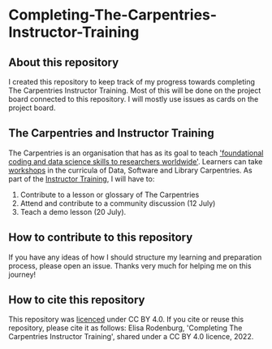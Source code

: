 # Completing-The-Carpentries-Instructor-Training

## About this repository
I created this repository to keep track of my progress towards completing The Carpentries Instructor Training. Most of this will be done on the project board connected to this repository.
I will mostly use issues as cards on the project board.

## The Carpentries and Instructor Training
The Carpentries is an organisation that has as its goal to teach ['foundational coding and data science skills to researchers worldwide'](https://carpentries.org/). Learners can take [workshops](https://carpentries.org/workshops/) in the curricula of Data, Software and Library Carpentries.
As part of the [Instructor Training](https://carpentries.org/become-instructor/), I will have to:
1. Contribute to a lesson or glossary of The Carpentries
2. Attend and contribute to a community discussion (12 July)
3. Teach a demo lesson (20 July).

## How to contribute to this repository
If you have any ideas of how I should structure my learning and preparation process, please open an issue. Thanks very much for helping me on this journey!

## How to cite this repository
This repository was [licenced](https://creativecommons.org/licenses/by/4.0/) under CC BY 4.0. If you cite or reuse this repository, please cite it as follows: Elisa Rodenburg, 'Completing The Carpentries Instructor Training', shared under a CC BY 4.0 licence, 2022.
